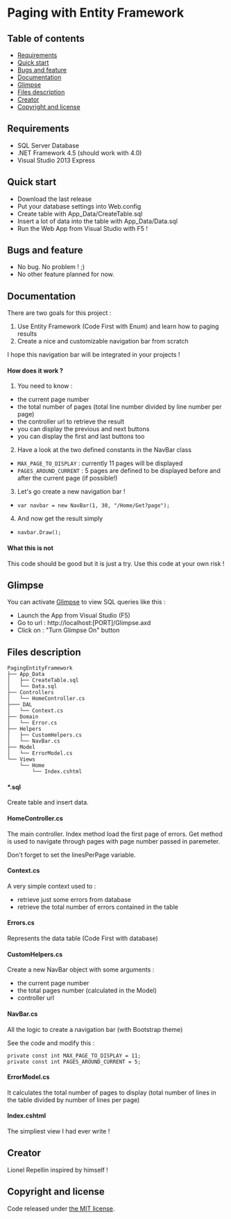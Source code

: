 ﻿Paging with Entity Framework
============================

## Table of contents

- [Requirements](#requirements)
- [Quick start](#quick-start)
- [Bugs and feature](#bugs-and-feature)
- [Documentation](#documentation)
- [Glimpse](#glimpse)
- [Files description](#files-description)
- [Creator](#creator)
- [Copyright and license](#copyright-and-license)


## Requirements

- SQL Server Database
- .NET Framework 4.5 (should work with 4.0)
- Visual Studio 2013 Express

## Quick start

- Download the last release
- Put your database settings into Web.config
- Create table with App_Data/CreateTable.sql
- Insert a lot of data into the table with App_Data/Data.sql
- Run the Web App from Visual Studio with F5 !

## Bugs and feature

- No bug. No problem ! ;)
- No other feature planned for now.

## Documentation

There are two goals for this project :

1. Use Entity Framework (Code First with Enum) and learn how to paging results
2. Create a nice and customizable navigation bar from scratch

I hope this navigation bar will be integrated in your projects !

#### How does it work ?

1. You need to know : 
- the current page number
- the total number of pages (total line number divided by line number per page)
- the controller url to retrieve the result
- you can display the previous and next buttons
- you can display the first and last buttons too

2. Have a look at the two defined constants in the NavBar class
- ```MAX_PAGE_TO_DISPLAY``` : currently 11 pages will be displayed
- ```PAGES_AROUND_CURRENT``` : 5 pages are defined to be displayed before and after the current page (if possible!)

3. Let's go create a new navigation bar !
- ```var navbar = new NavBar(1, 30, "/Home/Get?page");```

4. And now get the result simply
- ```navbar.Draw();```

#### What this is not

This code should be good but it is just a try. Use this code at your own risk !

## Glimpse

You can activate [Glimpse](http://getglimpse.com/) to view SQL queries like this :

- Launch the App from Visual Studio (F5)
- Go to url : http://localhost:[PORT]/Glimpse.axd
- Click on : "Turn Glimpse On" button


## Files description

```
PagingEntityFramework
├── App_Data
│   ├── CreateTable.sql
│   └── Data.sql
├── Controllers
│   └── HomeController.cs
├─── DAL
│   └── Context.cs
├── Domain
│   └── Error.cs
├── Helpers
│   ├── CustomHelpers.cs
│   └── NavBar.cs
├── Model
│   └── ErrorModel.cs
└── Views
    └── Home
        └── Index.cshtml
```

#### *.sql

Create table and insert data.

#### HomeController.cs

The main controller. Index method load the first page of errors. Get method is used to navigate through pages with page number passed in paremeter. 

Don't forget to set the linesPerPage variable.

#### Context.cs

A very simple context used to :

- retrieve just some errors from database
- retrieve the total number of errors contained in the table

#### Errors.cs

Represents the data table (Code First with database)

#### CustomHelpers.cs

Create a new NavBar object with some arguments :

- the current page number
- the total pages number (calculated in the Model)
- controller url

#### NavBar.cs

All the logic to create a navigation bar (with Bootstrap theme) 

See the code and modify this :

```
private const int MAX_PAGE_TO_DISPLAY = 11;
private const int PAGES_AROUND_CURRENT = 5;
```

#### ErrorModel.cs

It calculates the total number of pages to display (total number of lines in the table divided by number of lines per page)

#### Index.cshtml

The simpliest view I had ever write !

## Creator

Lionel Repellin inspired by himself !

## Copyright and license

Code released under [the MIT license](https://github.com/twbs/bootstrap/blob/master/LICENSE). 